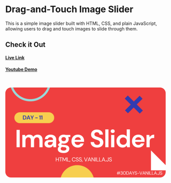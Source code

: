 # Drag-and-Touch Image Slider

This is a simple image slider built with HTML, CSS, and plain JavaScript, allowing users to drag and touch images to slide through them.

## Check it Out

#### [Live Link](https://image-sliderjs.netlify.app/)

#### [Youtube Demo](https://youtu.be/c5LMXbc2tSg)

<br/>

![Demo-screenshot-1](./assets/img/image-slider.png)
